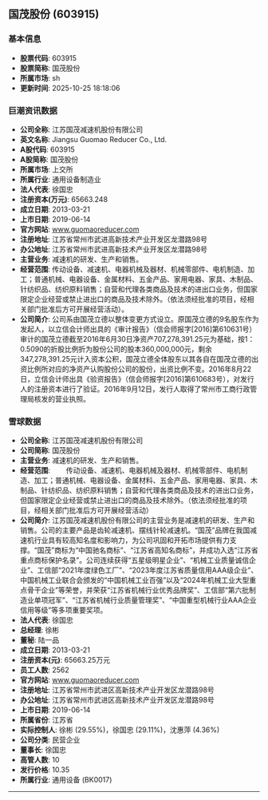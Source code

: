 ## 国茂股份 (603915)

### 基本信息

- **股票代码**: 603915
- **股票简称**: 国茂股份
- **所属市场**: sh
- **更新时间**: 2025-10-25 18:18:06

### 巨潮资讯数据

- **公司全称**: 江苏国茂减速机股份有限公司
- **英文名称**: Jiangsu Guomao Reducer Co., Ltd.
- **A股代码**: 603915
- **A股简称**: 国茂股份
- **所属市场**: 上交所
- **所属行业**: 通用设备制造业
- **法人代表**: 徐国忠
- **注册资本(万元)**: 65663.248
- **成立日期**: 2013-03-21
- **上市日期**: 2019-06-14
- **官方网站**: www.guomaoreducer.com
- **注册地址**: 江苏省常州市武进高新技术产业开发区龙潜路98号
- **办公地址**: 江苏省常州市武进高新技术产业开发区龙潜路98号
- **主营业务**: 减速机的研发、生产和销售。
- **经营范围**: 传动设备、减速机、电器机械及器材、机械零部件、电机制造、加工；普通机械、电器设备、金属材料、五金产品、家用电器、家具、木制品、针纺织品、纺织原料销售；自营和代理各类商品及技术的进出口业务，但国家限定企业经营或禁止进出口的商品及技术除外。（依法须经批准的项目，经相关部门批准后方可开展经营活动）。
- **公司简介**: 公司系由国茂立德以整体变更方式设立。原国茂立德的9名股东作为发起人，以立信会计师出具的《审计报告》（信会师报字[2016]第610631号）审计的国茂立德截至2016年6月30日净资产707,278,391.25元为基础，按1：0.5090的折股比例折为股份公司的股本360,000,000元，剩余347,278,391.25元计入资本公积，国茂立德全体股东以其各自在国茂立德的出资比例所对应的净资产认购股份公司的股份，出资比例不变。2016年8月22日，立信会计师出具《验资报告》（信会师报字[2016]第610683号），对发行人的注册资本进行了验证。2016年9月12日，发行人取得了常州市工商行政管理局核发的营业执照。

### 雪球数据

- **公司全称**: 江苏国茂减速机股份有限公司
- **公司简称**: 国茂股份
- **主营业务**: 减速机的研发、生产和销售。
- **经营范围**: 　　传动设备、减速机、电器机械及器材、机械零部件、电机制造、加工；普通机械、电器设备、金属材料、五金产品、家用电器、家具、木制品、针纺织品、纺织原料销售；自营和代理各类商品及技术的进出口业务，但国家限定企业经营或禁止进出口的商品及技术除外。（依法须经批准的项目，经相关部门批准后方可开展经营活动）
- **公司简介**: 江苏国茂减速机股份有限公司的主营业务是减速机的研发、生产和销售。公司的主要产品是齿轮减速机、摆线针轮减速机。“国茂”品牌在我国减速机行业具有较高知名度和影响力，为公司巩固和开拓市场提供有力支撑。“国茂”商标为“中国驰名商标”、“江苏省高知名商标”，并成功入选“江苏省重点商标保护名录”。公司连续获得“五星级明星企业”、“机械工业质量诚信企业”、工信部“2021年度绿色工厂”、“2023年度江苏省质量信用AAA级企业”、中国机械工业联合会颁发的“中国机械工业百强”以及“2024年机械工业大型重点骨干企业”等荣誉，并荣获“江苏省机械行业优秀品牌奖”、工信部“第六批制造业单项冠军”、“江苏省机械行业质量管理奖”、“中国重型机械行业AAA企业信用等级”等多项重要奖项。
- **法人代表**: 徐国忠
- **总经理**: 徐彬
- **董秘**: 陆一品
- **成立日期**: 2013-03-21
- **注册资本(元)**: 65663.25万元
- **员工人数**: 2562
- **官方网站**: www.guomaoreducer.com
- **注册地址**: 江苏省常州市武进区高新技术产业开发区龙潜路98号
- **办公地址**: 江苏省常州市武进区高新技术产业开发区龙潜路98号
- **上市日期**: 2019-06-14
- **所属省份**: 江苏省
- **实际控制人**: 徐彬 (29.55%)，徐国忠 (29.11%)，沈惠萍 (4.36%)
- **公司分类**: 民营企业
- **董事长**: 徐国忠
- **高管人数**: 10
- **发行价格**: 10.35
- **所属行业**: 通用设备 (BK0017)

---